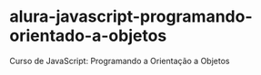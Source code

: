 # alura-javascript-programando-orientado-a-objetos
Curso de JavaScript: Programando a Orientação a Objetos

